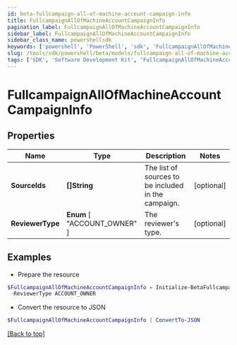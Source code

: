 ```yaml
---
id: beta-fullcampaign-all-of-machine-account-campaign-info
title: FullcampaignAllOfMachineAccountCampaignInfo
pagination_label: FullcampaignAllOfMachineAccountCampaignInfo
sidebar_label: FullcampaignAllOfMachineAccountCampaignInfo
sidebar_class_name: powershellsdk
keywords: ['powershell', 'PowerShell', 'sdk', 'FullcampaignAllOfMachineAccountCampaignInfo', 'BetaFullcampaignAllOfMachineAccountCampaignInfo'] 
slug: /tools/sdk/powershell/beta/models/fullcampaign-all-of-machine-account-campaign-info
tags: ['SDK', 'Software Development Kit', 'FullcampaignAllOfMachineAccountCampaignInfo', 'BetaFullcampaignAllOfMachineAccountCampaignInfo']
---
```



# FullcampaignAllOfMachineAccountCampaignInfo

## Properties

Name | Type | Description | Notes
------------ | ------------- | ------------- | -------------
**SourceIds** | **[]String** | The list of sources to be included in the campaign. | [optional] 
**ReviewerType** |  **Enum** [  "ACCOUNT_OWNER" ] | The reviewer's type. | [optional] 

## Examples

- Prepare the resource
```powershell
$FullcampaignAllOfMachineAccountCampaignInfo = Initialize-BetaFullcampaignAllOfMachineAccountCampaignInfo  -SourceIds [0fbe863c063c4c88a35fd7f17e8a3df5] `
 -ReviewerType ACCOUNT_OWNER
```

- Convert the resource to JSON
```powershell
$FullcampaignAllOfMachineAccountCampaignInfo | ConvertTo-JSON
```


[[Back to top]](#) 

